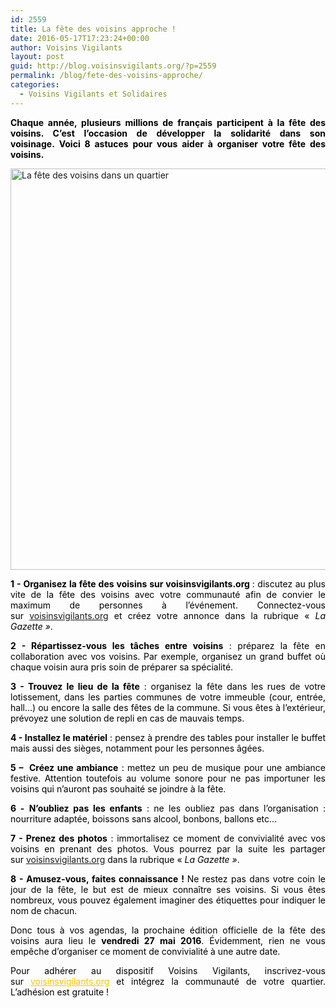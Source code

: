 ```yaml
---
id: 2559
title: La fête des voisins approche !
date: 2016-05-17T17:23:24+00:00
author: Voisins Vigilants
layout: post
guid: http://blog.voisinsvigilants.org/?p=2559
permalink: /blog/fete-des-voisins-approche/
categories:
  - Voisins Vigilants et Solidaires
---
```

<p style="text-align: justify;">
  <span style="color: #000000;"><strong>Chaque année, plusieurs millions de français participent à la fête des voisins. C&rsquo;est l&rsquo;occasion de développer la solidarité dans son voisinage. Voici 8 astuces pour vous aider à organiser votre fête des voisins.</strong></span>
</p>

<p style="text-align: justify;">
  <a href="./../../images/2016/05/Fête-des-voisins.jpg"><img class="aligncenter wp-image-2560" src="./../../images/2016/05/Fête-des-voisins.jpg" alt="La fête des voisins dans un quartier" width="921" height="642" /></a>
</p>

<p style="text-align: justify;">
  <span style="color: #000000;"><strong>1 - Organisez la fête des voisins sur voisinsvigilants.org </strong>: discutez au plus vite de la fête des voisins avec votre communauté afin de convier le maximum de personnes à l&rsquo;événement. Connectez-vous sur</span> <a href="http://www.voisinsvigilants.org/">voisinsvigilants.org</a> <span style="color: #000000;">et créez votre annonce dans la rubrique &laquo;&nbsp;<em>La Gazette&nbsp;&raquo;</em>.</span>
</p>

<p style="text-align: justify;">
  <span style="color: #000000;"><strong>2 - Répartissez-vous les tâches entre voisins</strong> : préparez la fête en collaboration avec vos voisins. Par exemple, organisez un grand buffet où chaque voisin aura pris soin de préparer sa spécialité.</span>
</p>

<p style="text-align: justify;">
  <span style="color: #000000;"><strong>3 - Trouvez le lieu de la fête</strong> : organisez la fête dans les rues de votre lotissement, dans les parties communes de votre immeuble (cour, entrée, hall&#8230;) ou encore la salle des fêtes de la commune. Si vous êtes à l&rsquo;extérieur, prévoyez une solution de repli en cas de mauvais temps.</span>
</p>

<p style="text-align: justify;">
  <span style="color: #000000;"><strong>4 - Installez le matériel</strong> : pensez à prendre des tables pour installer le buffet mais aussi des sièges, notamment pour les personnes âgées.</span>
</p>

<p style="text-align: justify;">
  <span style="color: #000000;"><strong>5 &#8211;  Créez une ambiance</strong> : mettez un peu de musique pour une ambiance festive. Attention toutefois au volume sonore pour ne pas importuner les voisins qui n&rsquo;auront pas souhaité se joindre à la fête.</span>
</p>

<p style="text-align: justify;">
  <span style="color: #000000;"><strong>6 -</strong> <strong>N&rsquo;oubliez pas les enfants</strong> : ne les oubliez pas dans l&rsquo;organisation : nourriture adaptée, boissons sans alcool, bonbons, ballons etc&#8230;</span>
</p>

<p style="text-align: justify;">
  <span style="color: #000000;"><strong>7 - Prenez des photos</strong> : immortalisez ce moment de convivialité avec vos voisins en prenant des photos. Vous pourrez par la suite les partager sur</span> <a href="http://www.voisinsvigilants.org/">voisinsvigilants.org</a> <span style="color: #000000;">dans la rubrique &laquo;&nbsp;<em>La Gazette&nbsp;&raquo;</em>.</span>
</p>

<p style="text-align: justify;">
  <span style="color: #000000;"><strong>8 - Amusez-vous, faites connaissance ! </strong>Ne restez pas dans votre coin le jour de la fête, le but est de mieux connaître ses voisins. Si vous êtes nombreux, vous pouvez également imaginer des étiquettes pour indiquer le nom de chacun.</span>
</p>

<p style="text-align: justify;">
  <span style="color: #000000;">Donc tous à vos agendas, la prochaine édition officielle de la fête des voisins aura lieu le <strong>vendredi 27 mai 2016</strong>. Évidemment, rien ne vous empêche d&rsquo;organiser ce moment de convivialité à une autre date.</span>
</p>

<p style="text-align: justify;">
  <span style="font-weight: inherit; font-style: inherit; color: #000000;">Pour adhérer au dispositif Voisins Vigilants, inscrivez-vous sur</span><span style="color: #464646;"> </span><a style="font-weight: inherit; font-style: inherit; color: #fbc400;" href="http://www.voisinsvigilants.org/">voisinsvigilants.org</a><span style="color: #464646;"> </span><span style="font-weight: inherit; font-style: inherit; color: #000000;">et intégrez la communauté de votre quartier. L’adhésion est gratuite !</span>
</p>
